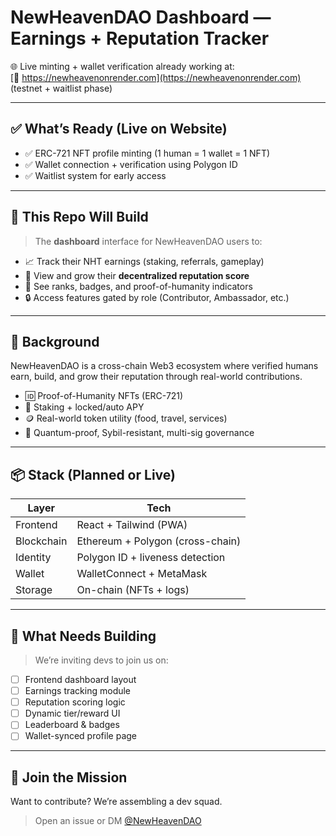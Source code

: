 # NewHeavenDAO Dashboard — Earnings + Reputation Tracker

🌐 Live minting + wallet verification already working at:  
[🔗 https://newheavenonrender.com](https://newheavenonrender.com) (testnet + waitlist phase)

---

## ✅ What’s Ready (Live on Website)

- ✅ ERC-721 NFT profile minting (1 human = 1 wallet = 1 NFT)
- ✅ Wallet connection + verification using Polygon ID
- ✅ Waitlist system for early access

---

## 🧩 This Repo Will Build

> The **dashboard** interface for NewHeavenDAO users to:

- 📈 Track their NHT earnings (staking, referrals, gameplay)
- 🧠 View and grow their **decentralized reputation score**
- 🥇 See ranks, badges, and proof-of-humanity indicators
- 🔒 Access features gated by role (Contributor, Ambassador, etc.)

---

## 🧠 Background

NewHeavenDAO is a cross-chain Web3 ecosystem where verified humans earn, build, and grow their reputation through real-world contributions.

- 🆔 Proof-of-Humanity NFTs (ERC-721)
- 🔁 Staking + locked/auto APY
- 🪙 Real-world token utility (food, travel, services)
- 🔐 Quantum-proof, Sybil-resistant, multi-sig governance

---

## 📦 Stack (Planned or Live)

| Layer       | Tech                      |
|-------------|---------------------------|
| Frontend    | React + Tailwind (PWA)    |
| Blockchain  | Ethereum + Polygon (cross-chain) |
| Identity    | Polygon ID + liveness detection |
| Wallet      | WalletConnect + MetaMask  |
| Storage     | On-chain (NFTs + logs)    |

---

## 🚧 What Needs Building

> We’re inviting devs to join us on:

- [ ] Frontend dashboard layout
- [ ] Earnings tracking module
- [ ] Reputation scoring logic
- [ ] Dynamic tier/reward UI
- [ ] Leaderboard & badges
- [ ] Wallet-synced profile page
---
## 🤝 Join the Mission

Want to contribute? We’re assembling a dev squad.

> Open an issue or DM [@NewHeavenDAO](https://twitter.com/NewHeavenDAO)
